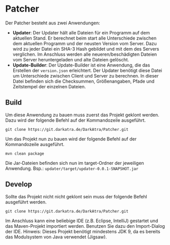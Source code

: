 # Patcher
Der Patcher besteht aus zwei Anwendungen:
- **Updater**: Der Updater hält alle Dateien für ein Programm auf dem aktuellen Stand. Er berechnet beim start alle Unterschiede zwischen dem aktuellen Programm und der neusten Version vom Server. Dazu wird zu jeder Datei ein SHA-3 Hash gebildet und mit dem des Servers verglichen. Im Anschluss werden alle neueren/beschädigten Dateien vom Server heruntergeladen und alte Dateien gelöscht.
- **Update-Builder**: Der Update-Builder ist eine Anwendung, die das Erstellen der `version.json` erleichtert. Der Updater benötigt diese Datei um Unterschiede zwischen Client und Server zu berechnen. In dieser Datei befinden sich die Checksummen, Größenangaben, Pfade und Zeitstempel der einzelnen Dateien.

## Build
Um diese Anwendung zu bauen muss zuerst das Projekt geklont werden. Dazu wird der folgende Befehl auf der Kommandozeile ausgeführt.
```
git clone https://git.darkatra.de/DarkAtra/Patcher.git
```
Um das Projekt nun zu bauen wird der folgende Befehl auf der Kommandozeile ausgeführt.
```
mvn clean package
```
Die Jar-Dateien befinden sich nun im target-Ordner der jeweiligen Anwendung. Bsp.: `updater/target/updater-0.0.1-SNAPSHOT.jar`

## Develop
Sollte das Projekt nicht nicht geklont sein muss der folgende Befehl ausgeführt werden.
```
git clone https://git.darkatra.de/DarkAtra/Patcher.git
```
Im Anschluss kann eine beliebige IDE (z.B. Eclipse, IntelliJ) gestartet und das Maven-Projekt importiert werden. Benutzen Sie dazu den Import-Dialog der IDE.
Hinweis: Dieses Projekt benötigt mindestens JDK 9, da es bereits das Modulsystem von Java verwendet (Jigsaw).